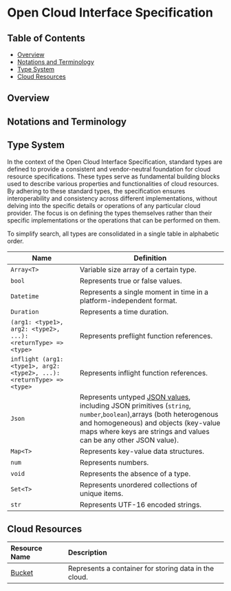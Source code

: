 
# Open Cloud Interface Specification

## Table of Contents

- [Overview](#overview)
- [Notations and Terminology](#notations-and-terminology)
- [Type System](#type-system)
- [Cloud Resources](#cloud-resources)

## Overview

## Notations and Terminology

## Type System

In the context of the Open Cloud Interface Specification, standard types are defined to provide a consistent and vendor-neutral foundation for cloud resource specifications. These types serve as fundamental building blocks used to describe various properties and functionalities of cloud resources. By adhering to these standard types, the specification ensures interoperability and consistency across different implementations, without delving into the specific details or operations of any particular cloud provider. The focus is on defining the types themselves rather than their specific implementations or the operations that can be performed on them.

To simplify search, all types are consolidated in a single table in alphabetic order.

| Name   | Definition                       |
| ------ | -------------------------------- |
| `Array<T>`    | Variable size array of a certain type.           |
| `bool` | Represents true or false values.        |
| `Datetime` | Represents a single moment in time in a platform-independent format. |
| `Duration` | Represents a time duration. |
|`(arg1: <type1>, arg2: <type2>, ...): <returnType> => <type>` | Represents preflight function references. |
| `inflight (arg1: <type1>, arg2: <type2>, ...): <returnType> => <type>` | Represents inflight function references. |
| `Json` | Represents untyped [JSON values](https://www.json.org/json-en.html), including JSON primitives (`string`, `number`,`boolean`),arrays (both heterogenous and homogeneous) and objects (key-value maps where keys are strings and values can be any other JSON value). |
| `Map<T>`      | Represents key-value data structures. |
| `num`  | Represents numbers.     |
| `void` | Represents the absence of a type. |
| `Set<T>`      | Represents unordered collections of unique items. |
| `str`  | Represents UTF-16 encoded strings.           |

## Cloud Resources

| Resource Name | Description              |
| :------------ | :----------------------- |
| [Bucket](resources/bucket.md) | Represents a container for storing data in the cloud. |
